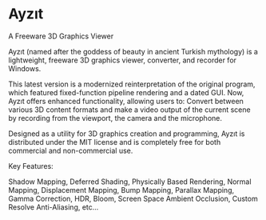 # Ayzıt
A Freeware 3D Graphics Viewer

Ayzıt (named after the goddess of beauty in ancient Turkish mythology) is a lightweight, freeware 3D graphics viewer, converter, and recorder for Windows.

This latest version is a modernized reinterpretation of the original program, which featured fixed-function pipeline rendering and a dated GUI. Now, Ayzıt offers enhanced functionality, allowing users to: Convert between various 3D content formats and make a video output of the current scene by recording from the viewport, the camera and the microphone.

Designed as a utility for 3D graphics creation and programming, Ayzıt is distributed under the MIT license and is completely free for both commercial and non-commercial use.

Key Features:

Shadow Mapping, Deferred Shading, Physically Based Rendering, Normal Mapping, Displacement Mapping, Bump Mapping, Parallax Mapping, Gamma Correction, HDR, Bloom, Screen Space Ambient Occlusion, Custom Resolve Anti-Aliasing, etc... 
